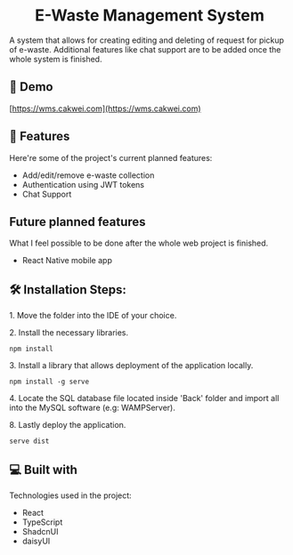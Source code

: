 <h1 align="center" id="title">E-Waste Management System</h1>

<p id="description">A system that allows for creating editing and deleting of request for pickup of e-waste. Additional features like chat support are to be added once the whole system is finished.</p>

<h2>🚀 Demo</h2>

[https://wms.cakwei.com](https://wms.cakwei.com)

  
  
<h2>🧐 Features</h2>

Here're some of the project's current planned features:

*   Add/edit/remove e-waste collection
*   Authentication using JWT tokens
*   Chat Support

<h2>Future planned features </h2>

What I feel possible to be done after the whole web project is finished.

*   React Native mobile app

<h2>🛠️ Installation Steps:</h2>

<p>1. Move the folder into the IDE of your choice.</p>

<p>2. Install the necessary libraries.</p>

```
npm install
```

<p>3. Install a library that allows deployment of the application locally.</p>

```
npm install -g serve
```

<p>4. Locate the SQL database file located inside 'Back' folder and import all into the MySQL software (e.g: WAMPServer).</p>

<p>8. Lastly deploy the application.</p>

```
serve dist
```

  
  
<h2>💻 Built with</h2>

Technologies used in the project:

*   React
*   TypeScript
*   ShadcnUI
*   daisyUI
